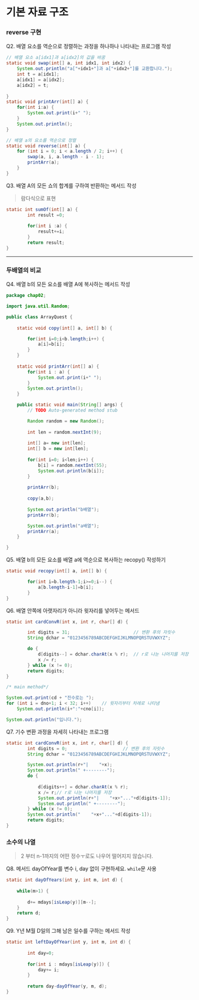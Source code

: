 # 기본 자료 구조



### reverse 구현

Q2. 배열 요소를 역순으로 정렬하는 과정을 하나하나 나타내는 프로그램 작성

~~~java
// 배열 요소 a[idx1]과 a[idx2]의 값을 바꿈
static void swap(int[] a, int idx1, int idx2) {
    System.out.println("a["+idx1+"]과 a["+idx2+"]를 교환합니다.");
    int t = a[idx1];  
    a[idx1] = a[idx2];  
    a[idx2] = t;
    
}
static void printArr(int[] a) {
    for(int i:a) {
        System.out.print(i+" ");
    }
    System.out.println();
}

// 배열 a의 요소를 역순으로 정렬
static void reverse(int[] a) {
    for (int i = 0; i < a.length / 2; i++) {
        swap(a, i, a.length - i - 1);
        printArr(a);
    }
}

~~~


Q3. 배열 A의 모든 쇼의 합계를 구하여 반환하는 메서드 작성

> 람다식으로 표현

~~~java
static int sumOf(int[] a) {
        int result =0;
        
        for(int i :a) {
            result+=i;
        }
        return result;
}
~~~

_______________________________________________________________________________

### 두배열의 비교

Q4. 배열 b의 모든 요소를 배열 A에 복사하는 메서드 작성

~~~java
package chap02;

import java.util.Random;

public class ArrayQuest {
    
    static void copy(int[] a, int[] b) {

        for(int i=0;i<b.length;i++) {
            a[i]=b[i];
        }
    }
    
    static void printArr(int[] a) {
        for(int i : a) {
            System.out.print(i+" ");
        }
        System.out.println();
    }

    public static void main(String[] args) {
        // TODO Auto-generated method stub

        Random random = new Random();
        
        int len = random.nextInt(9);
        
        int[] a= new int[len];
        int[] b = new int[len];
        
        for(int i=0; i<len;i++) {
            b[i] = random.nextInt(55);
            System.out.println(b[i]);
        }
        
        printArr(b);
        
        copy(a,b);
        
        System.out.println("b배열");
        printArr(b);

        System.out.println("a배열");
        printArr(a);
    }

}
~~~

Q5. 배열 b의 모든 요소를 배열 a에 역순으로 복사하는 recopy() 작성하기

~~~java
static void recopy(int[] a, int[] b) {

        for(int i=b.length-1;i>=0;i--) {
            a[b.length-i-1]=b[i];
        }
}
~~~

Q6. 배열 안쪽에 아랫자리가 아니라 윗자리를 넣어두는 메서드 

~~~java
static int cardConvR(int x, int r, char[] d) {

        int digits = 31;                        // 변환 후의 자릿수
        String dchar = "0123456789ABCDEFGHIJKLMNOPQRSTUVWXYZ";

        do {
            d[digits--] = dchar.charAt(x % r);  // r로 나눈 나머지를 저장
            x /= r;
        } while (x != 0);
        return digits;
}

/* main method*/

System.out.print(cd + "진수로는 ");
for (int i = dno+1; i < 32; i++)    // 윗자리부터 차례로 나타냄
    System.out.println(i+":"+cno[i]);

System.out.println("입니다.");

~~~

Q7. 기수 변환 과정을 자세히 나타내는 프로그램

~~~java
static int cardConvR(int x, int r, char[] d) {
        int digits = 0;                     // 변환 후의 자릿수
        String dchar = "0123456789ABCDEFGHIJKLMNOPQRSTUVWXYZ";

        System.out.println(r+"|    "+x);
        System.out.println(" +--------");
        do {
            
            d[digits++] = dchar.charAt(x % r);
            x /= r;// r로 나눈 나머지를 저장
            System.out.println(r+"|    "+x+"..."+d[digits-1]);
            System.out.println(" +--------");           
        } while (x != 0);
        System.out.println("    "+x+"..."+d[digits-1]);
        return digits;
}
~~~


### 소수의 나열

> 2 부터 n-1까지의 어떤 정수ㅜ로도 나우어 떨어지지 않습니다.


Q8. 메서드 dayOfYear를 변수 i, day 없이 구현하세요. `while`문 사용

~~~java
static int dayOfYears(int y, int m, int d) {
    
    while(m>1) {
        
        d+= mdays[isLeap(y)][m--];
    }
    return d;
}
~~~

Q9. Y년 M월 D일의 그해 남은 일수를 구하는 메서드 작성

~~~java
static int leftDayOfYear(int y, int m, int d) {
        
        int day=0;
     
        for(int i : mdays[isLeap(y)]) {
            day+= i;
        }
        
        return day-dayOfYear(y, m, d);
}
~~~

